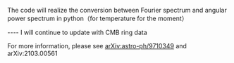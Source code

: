 The code will realize the conversion between Fourier spectrum and angular power spectrum in python（for temperature for the moment）

---- I will continue to update with CMB ring data

For more information, please see [arXiv:astro-ph/9710349](https://arxiv.org/pdf/astro-ph/9710349.pdf 'a') and arXiv:2103.00561 
